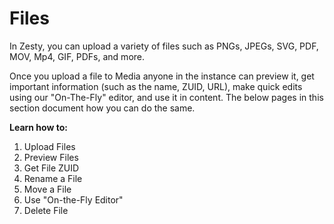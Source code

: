 # Files

In Zesty, you can upload a variety of files such as PNGs, JPEGs, SVG, PDF, MOV, Mp4, GIF, PDFs, and more.&#x20;

Once you upload a file to Media anyone in the instance can preview it, get important information (such as the name, ZUID, URL), make quick edits using our "On-The-Fly" editor, and use it in content. The below pages in this section document how you can do the same.&#x20;

**Learn how to:**&#x20;

1. Upload Files
2. Preview Files
3. Get File ZUID
4. Rename a File
5. Move a File
6. Use "On-the-Fly Editor"
7. Delete File
